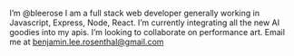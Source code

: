 I’m @bleerose
I am a full stack web developer generally working in Javascript, Express, Node, React.
I’m currently integrating all the new AI goodies into my apis.
I’m looking to collaborate on performance art.
Email me at benjamin.lee.rosenthal@gmail.com
